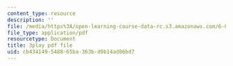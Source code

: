 ```yaml
---
content_type: resource
description: ''
file: /media/https%3A/open-learning-course-data-rc.s3.amazonaws.com/6-042j-mathematics-for-computer-science-spring-2015/cb434149548865ba363bd9b14ad86bd7_n0lce1dMAh8.pdf
file_type: application/pdf
resourcetype: Document
title: 3play pdf file
uid: cb434149-5488-65ba-363b-d9b14ad86bd7
---
```


